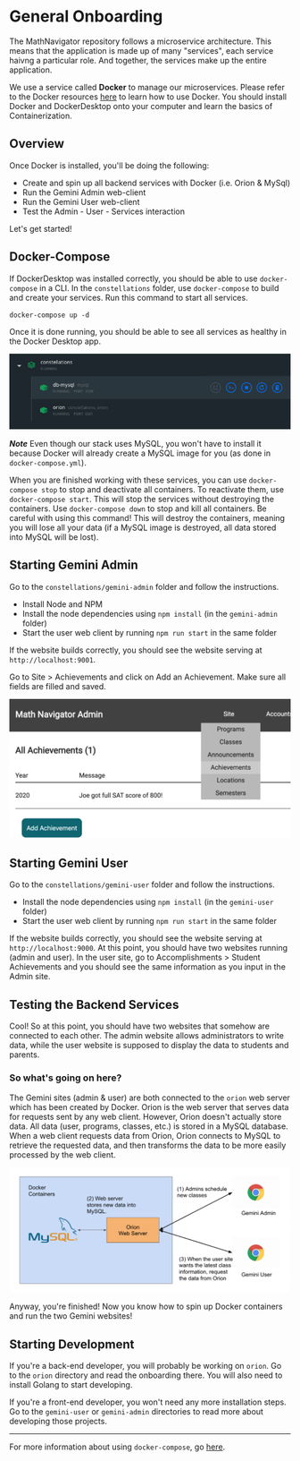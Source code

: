 # General Onboarding

The MathNavigator repository follows a microservice architecture. This means that the application is made up of many "services", each service haivng a particular role. And together, the services make up the entire application.

We use a service called **Docker** to manage our microservices. Please refer to the Docker resources [here](../resources/docker) to learn how to use Docker. You should install Docker and DockerDesktop onto your computer and learn the basics of Containerization. 

## Overview

Once Docker is installed, you'll be doing the following:
 
- Create and spin up all backend services with Docker (i.e. Orion & MySql)
- Run the Gemini Admin web-client
- Run the Gemini User web-client
- Test the Admin - User - Services interaction

Let's get started!

## Docker-Compose

If DockerDesktop was installed correctly, you should be able to use `docker-compose` in a CLI. In the `constellations` folder, use `docker-compose` to build and create your services. Run this command to start all services.

```unix
docker-compose up -d
```

Once it is done running, you should be able to see all services as healthy in the Docker Desktop app.

![SCREENSHOT_DOCKER_ALL_SERVICES](../resources/images/docker/desktop_all_services.png)

***Note*** Even though our stack uses MySQL, you won't have to install it because Docker will already create a MySQL image for you (as done in `docker-compose.yml`).

When you are finished working with these services, you can use `docker-compose stop` to stop and deactivate all containers. To reactivate them, use `docker-compose start`. This will stop the services without destroying the containers. Use `docker-compose down` to stop and kill all containers. Be careful with using this command! This will destroy the containers, meaning you will lose all your data (if a MySQL image is destroyed, all data stored into MySQL will be lost).

## Starting Gemini Admin

Go to the `constellations/gemini-admin` folder and follow the instructions.

- Install Node and NPM
- Install the node dependencies using `npm install` (in the `gemini-admin` folder)
- Start the user web client by running `npm run start` in the same folder

If the website builds correctly, you should see the website serving at `http://localhost:9001`.

Go to Site > Achievements and click on Add an Achievement. Make sure all fields are filled and saved.

![SCREENSHOT_ADMIN_ACHIEVE](../resources/images/screenshot_admin_achieve.png)

## Starting Gemini User

Go to the `constellations/gemini-user` folder and follow the instructions.

- Install the node dependencies using `npm install` (in the `gemini-user` folder)
- Start the user web client by running `npm run start` in the same folder

If the website builds correctly, you should see the website serving at `http://localhost:9000`. At this point, you should have two websites running (admin and user). In the user site, go to Accomplishments > Student Achievements and you should see the same information as you input in the Admin site.

## Testing the Backend Services

Cool! So at this point, you should have two websites that somehow are connected to each other. The admin website allows administrators to write data, while the user website is supposed to display the data to students and parents.

### So what's going on here?

The Gemini sites (admin & user) are both connected to the `orion` web server which has been created by Docker. Orion is the web server that serves data for requests sent by any web client. However, Orion doesn't actually store data. All data (user, programs, classes, etc.) is stored in a MySQL database. When a web client requests data from Orion, Orion connects to MySQL to retrieve the requested data, and then transforms the data to be more easily processed by the web client.

![DIAGRAM_ORION_GEMINI](../resources/images/diagram_orion_gemini.png)

Anyway, you're finished! Now you know how to spin up Docker containers and run the two Gemini websites!

## Starting Development

If you're a back-end developer, you will probably be working on `orion`. Go to the `orion` directory and read the onboarding there. You will also need to install Golang to start developing.

If you're a front-end developer, you won't need any more installation steps. Go to the `gemini-user` or `gemini-admin` directories to read more about developing those projects.

---

For more information about using `docker-compose`, go [here](./onboarding_docker-compose.md).